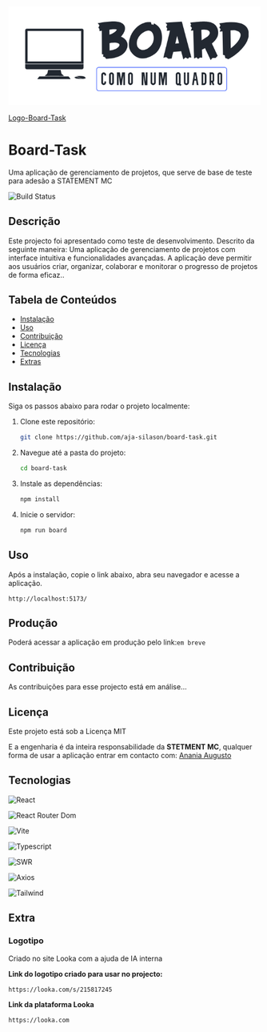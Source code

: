 ![Logo-Board-Task](public/logo-board.png)

[Logo-Board-Task](public/logo-board.png)


# Board-Task

Uma aplicação de gerenciamento de projetos, que serve de base de teste para adesão a STATEMENT MC


![Build Status](https://img.shields.io/badge/Status-developing-brightgreen)

## Descrição

Este projecto foi apresentado como teste de desenvolvimento. Descrito da seguinte maneira: Uma aplicação de gerenciamento de projetos com interface intuitiva e funcionalidades avançadas. A aplicação deve permitir aos usuários criar, organizar, colaborar e
monitorar o progresso de projetos de forma eficaz..

## Tabela de Conteúdos
- [Instalação](#instalação)
- [Uso](#uso)
- [Contribuição](#contribuição)
- [Licença](#licença)
- [Tecnologias](#tecnologias)
- [Extras](#extra)

## Instalação
Siga os passos abaixo para rodar o projeto localmente:

1. Clone este repositório:
   ```bash
   git clone https://github.com/aja-silason/board-task.git
2. Navegue até a pasta do projeto:
    ```bash
    cd board-task
3. Instale as dependências:
    ```bash
    npm install
4. Inicie o servidor:
    ```bash
    npm run board
## Uso

Após a instalação, copie o link abaixo, abra seu navegador e acesse a aplicação.
    
    http://localhost:5173/

## Produção 

Poderá acessar a aplicação em produção pelo link:``em breve``

## Contribuição

As contribuições para esse projecto está em análise... 

## Licença

Este projeto está sob a Licença MIT<br>

E a engenharia é da inteira responsabilidade da **STETMENT MC**, qualquer forma de usar a aplicação entrar em contacto com:  [Anania Augusto](ananiasjaimeaugusto@gmail.com)

## Tecnologias

![React](https://img.shields.io/badge/React-^18.3.1-blue)<br>

![React Router Dom](https://img.shields.io/badge/React%20Dom-^18.3.1-green)<br>

![Vite](https://img.shields.io/badge/Vite-^6.0.5-purple)<br>

![Typescript](https://img.shields.io/badge/TypeScript-~5.6.2-blue)<br>

![SWR](https://img.shields.io/badge/SWR-^2.3.3-yellow)<br>

![Axios](https://img.shields.io/badge/Axios-~1.8.4-orange)<br>

![Tailwind](https://img.shields.io/badge/Tailwindcss-~3.4.17-brown)<br>

## Extra

### Logotipo

Criado no site Looka com a ajuda de IA interna

**Link do logotipo criado para usar no projecto:**

    https://looka.com/s/215817245

**Link da plataforma Looka**

    https://looka.com